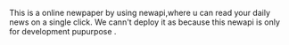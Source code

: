 This is a online newpaper by using newapi,where u can read your daily news on a single click.
We cann't deploy it as because this newapi is only for development pupurpose .
